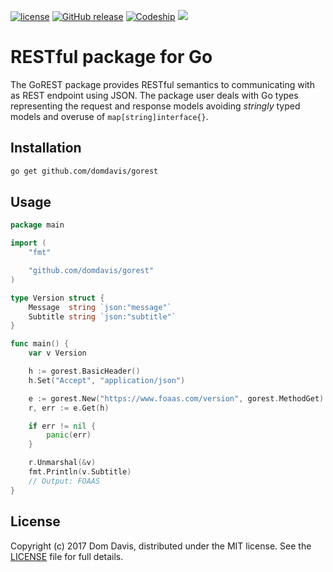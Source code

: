 [![license](https://img.shields.io/github/license/domdavis/rest.svg)](https://github.com/domdavis/rest/blob/master/LICENSE)
[![GitHub release](https://img.shields.io/github/release/domdavis/rest/all.svg)](https://github.com/domdavis/rest/releases)
[![Codeship](https://img.shields.io/codeship/4f4ea6a0-126f-0135-3216-027699a88aa9/master.svg)](https://app.codeship.com/projects/217087)
[![](https://img.shields.io/github/issues-raw/domdavis/rest.svg)](https://github.com/domdavis/rest/issues)

# RESTful package for Go

The GoREST package provides RESTful semantics to communicating with as REST
endpoint using JSON. The package user deals with Go types representing the 
request and response models avoiding _stringly_ typed models and overuse of
`map[string]interface{}`.

## Installation

```bash
go get github.com/domdavis/gorest
```

## Usage

```go
package main

import (
	"fmt"

	"github.com/domdavis/gorest"
)

type Version struct {
	Message  string `json:"message"`
	Subtitle string `json:"subtitle"`
}

func main() {
	var v Version

	h := gorest.BasicHeader()
	h.Set("Accept", "application/json")

	e := gorest.New("https://www.foaas.com/version", gorest.MethodGet)
	r, err := e.Get(h)

	if err != nil {
		panic(err)
	}

	r.Unmarshal(&v)
	fmt.Println(v.Subtitle)
	// Output: FOAAS
}
```

## License

Copyright (c) 2017 Dom Davis, distributed under the MIT license. See the 
[LICENSE](LICENSE) file for full details.
